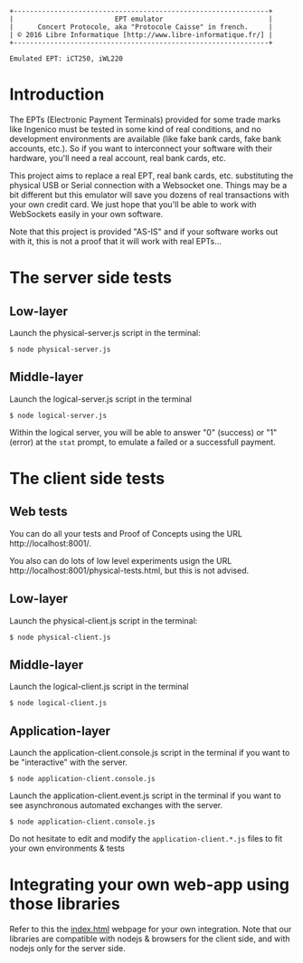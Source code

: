 ```
+---------------------------------------------------------------+
|                         EPT emulator                          |
|      Concert Protocole, aka "Protocole Caisse" in french.     |
| © 2016 Libre Informatique [http://www.libre-informatique.fr/] |
+---------------------------------------------------------------+

Emulated EPT: iCT250, iWL220
```

Introduction
=============

The EPTs (Electronic Payment Terminals) provided for some trade marks like Ingenico must be tested in some kind of real conditions, and no development environments are available (like fake bank cards, fake bank accounts, etc.). So if you want to interconnect your software with their hardware, you'll need a real account, real bank cards, etc.

This project aims to replace a real EPT, real bank cards, etc. substituting the physical USB or Serial connection with a Websocket one. Things may be a bit different but this emulator will save you dozens of real transactions with your own credit card. We just hope that you'll be able to work with WebSockets easily in your own software.

Note that this project is provided "AS-IS" and if your software works out with it, this is not a proof that it will work with real EPTs...


The server side tests
======================

Low-layer
----------

Launch the physical-server.js script in the terminal:

```
$ node physical-server.js
```

Middle-layer
-------------

Launch the logical-server.js script in the terminal

```
$ node logical-server.js
```

Within the logical server, you will be able to answer "0" (success) or "1" (error) at the ```stat``` prompt, to emulate a failed or a successfull payment.

The client side tests
======================

Web tests
----------

You can do all your tests and Proof of Concepts using the URL http://localhost:8001/.

You also can do lots of low level experiments usign the URL http://localhost:8001/physical-tests.html, but this is not advised.

Low-layer
----------

Launch the physical-client.js script in the terminal:

```
$ node physical-client.js
```

Middle-layer
-------------

Launch the logical-client.js script in the terminal

```
$ node logical-client.js
```

Application-layer
------------------

Launch the application-client.console.js script in the terminal if you want to be "interactive" with the server.

```
$ node application-client.console.js
```

Launch the application-client.event.js script in the terminal if you want to see asynchronous automated exchanges with the server.

```
$ node application-client.console.js
```

Do not hesitate to edit and modify the ```application-client.*.js``` files to fit your own environments & tests

Integrating your own web-app using those libraries
===================================================

Refer to this the [index.html](index.html) webpage for your own integration.
Note that our libraries are compatible with nodejs & browsers for the client side, and with nodejs only for the server side.
